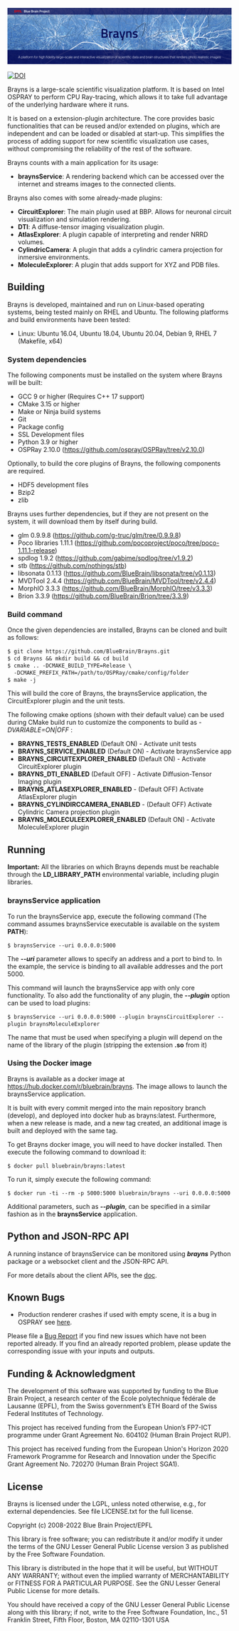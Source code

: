 ![Banner](/doc/banner.jpg?raw=true "Brayns banner")

[![DOI](https://zenodo.org/badge/61363694.svg)](https://zenodo.org/badge/latestdoi/61363694)

Brayns is a large-scale scientific visualization platform. It is based on Intel OSPRAY to perform CPU Ray-tracing, which allows it to take full advantage of the underlying hardware where it runs.

It is based on a extension-plugin architecture. The core provides basic functionalities that can be reused and/or extended on plugins, which are independent and can be loaded or disabled at start-up. This simplifies the process of adding support for new scientific visualization use cases, without compromising the reliability of the rest of the software.

Brayns counts with a main application for its usage:

 * **braynsService**: A rendering backend which can be accessed over the internet and streams images to the connected clients.

Brayns also comes with some already-made plugins:

* **CircuitExplorer**: The main plugin used at BBP. Allows for neuronal circuit visualization and simulation rendering.
* **DTI**: A diffuse-tensor imaging visualization plugin.
* **AtlasExplorer**: A plugin capable of interpreting and render NRRD volumes.
* **CylindricCamera**: A plugin that adds a cylindric camera projection for inmersive environments.
* **MoleculeExplorer**: A plugin that adds support for XYZ and PDB files.

## Building

Brayns is developed, maintained and run on Linux-based operating systems, being tested mainly on RHEL and Ubuntu. The following platforms and build environments have been tested:

* Linux: Ubuntu 16.04, Ubuntu 18.04, Ubuntu 20.04, Debian 9, RHEL 7 (Makefile, x64)

### System dependencies

The following components must be installed on the system where Brayns will be built:

* GCC 9 or higher (Requires C++ 17 support)
* CMake 3.15 or higher
* Make or Ninja build systems
* Git
* Package config
* SSL Development files
* Python 3.9 or higher
* OSPRay 2.10.0 (https://github.com/ospray/OSPRay/tree/v2.10.0)

Optionally, to build the core plugins of Brayns, the following components are required.

* HDF5 development files
* Bzip2
* zlib

Brayns uses further dependencies, but if they are not present on the system, it will download them by itself during build.

* glm 0.9.9.8 (https://github.com/g-truc/glm/tree/0.9.9.8)
* Poco libraries 1.11.1 (https://github.com/pocoproject/poco/tree/poco-1.11.1-release)
* spdlog 1.9.2 (https://github.com/gabime/spdlog/tree/v1.9.2)
* stb (https://github.com/nothings/stb)
* libsonata 0.1.13 (https://github.com/BlueBrain/libsonata/tree/v0.1.13)
* MVDTool 2.4.4 (https://github.com/BlueBrain/MVDTool/tree/v2.4.4)
* MorphIO 3.3.3 (https://github.com/BlueBrain/MorphIO/tree/v3.3.3)
* Brion 3.3.9 (https://github.com/BlueBrain/Brion/tree/3.3.9)

### Build command

Once the given dependencies are installed, Brayns can be cloned and built as follows:

    $ git clone https://github.com/BlueBrain/Brayns.git
    $ cd Brayns && mkdir build && cd build
    $ cmake .. -DCMAKE_BUILD_TYPE=Release \
      -DCMAKE_PREFIX_PATH=/path/to/OSPRay/cmake/config/folder
    $ make -j

This will build the core of Brayns, the braynsService application, the CircuitExplorer plugin and the unit tests.

The following cmake options (shown with their default value) can be used during CMake build run to customize the components to build as *-DVARIABLE=ON|OFF* :

* **BRAYNS_TESTS_ENABLED** (Default ON) - Activate unit tests
* **BRAYNS_SERVICE_ENABLED** (Default ON) - Activate braynsService app
* **BRAYNS_CIRCUITEXPLORER_ENABLED** (Default ON) - Activate CircuitExplorer plugin
* **BRAYNS_DTI_ENABLED** (Default OFF) - Activate Diffusion-Tensor Imaging plugin
* **BRAYNS_ATLASEXPLORER_ENABLED** - (Default OFF) Activate AtlasExplorer plugin
* **BRAYNS_CYLINDIRCCAMERA_ENABLED** - (Default OFF) Activate Cylindric Camera projection plugin
* **BRAYNS_MOLECULEEXPLORER_ENABLED** (Default ON) - Activate MoleculeExplorer plugin


## Running

**Important:** All the libraries on which Brayns depends must be reachable through the **LD_LIBRARY_PATH** environmental variable, including plugin libraries.

### braynsService application

To run the braynsService app, execute the following command (The command assumes braynsService executable is available on the system **PATH**):

    $ braynsService --uri 0.0.0.0:5000

The ***--uri*** parameter allows to specify an address and a port to bind to. In the example, the service is binding to all available addresses and the port 5000.

This command will launch the braynsService app with only core functionality. To also add the functionality of any plugin, the ***--plugin*** option can be used to load plugins:

    $ braynsService --uri 0.0.0.0:5000 --plugin braynsCircuitExplorer --plugin braynsMoleculeExplorer

The name that must be used when specifying a plugin will depend on the name of the library of the plugin (stripping the extension **.so** from it)

### Using the Docker image

Brayns is available as a docker image at https://hub.docker.com/r/bluebrain/brayns. The image allows to launch the braynsService application. 

It is built with every commit merged into the main repository branch (develop), and deployed into docker hub as brayns:latest. Furthermore, when a new release is made, and a new tag created, an additional image is built and deployed with the same tag.

To get Brayns docker image, you will need to have docker installed. Then execute the following command to download it:

    $ docker pull bluebrain/brayns:latest

To run it, simply execute the following command:

    $ docker run -ti --rm -p 5000:5000 bluebrain/brayns --uri 0.0.0.0:5000

Additional parameters, such as ***--plugin***, can be specified in a similar fashion as in the **braynsService** application.

## Python and JSON-RPC API

A running instance of braynsService can be monitored using ***brayns*** Python package or a websocket client and the JSON-RPC API.

For more details about the client APIs, see the [doc](https://github.com/BlueBrain/Brayns/python/README.md).

## Known Bugs

* Production renderer crashes if used with empty scene, it is a bug in OSPRAY see [here](https://github.com/ospray/ospray/issues/530).

Please file a [Bug Report](https://github.com/BlueBrain/Brayns/issues) if you
find new issues which have not been reported already. If you find an
already reported problem, please update the corresponding issue with your inputs
and outputs.

## Funding & Acknowledgment

The development of this software was supported by funding to the Blue Brain Project,
a research center of the École polytechnique fédérale de Lausanne (EPFL), from the
Swiss government’s ETH Board of the Swiss Federal Institutes of Technology.

This project has received funding from the European Union’s FP7-ICT programme
under Grant Agreement No. 604102 (Human Brain Project RUP).

This project has received funding from the European Union's Horizon 2020 Framework
Programme for Research and Innovation under the Specific Grant Agreement No. 720270
(Human Brain Project SGA1).


## License

Brayns is licensed under the LGPL, unless noted otherwise, e.g., for external dependencies. See file LICENSE.txt for the full license.

Copyright (c) 2008-2022 Blue Brain Project/EPFL

This library is free software; you can redistribute it and/or modify it under the terms of the GNU Lesser General Public License version 3 as published by the Free Software Foundation.

This library is distributed in the hope that it will be useful, but WITHOUT ANY WARRANTY; without even the implied warranty of MERCHANTABILITY or FITNESS FOR A PARTICULAR PURPOSE.  See the GNU Lesser General Public License for more details.

You should have received a copy of the GNU Lesser General Public License along with this library; if not, write to the Free Software Foundation, Inc., 51 Franklin Street, Fifth Floor, Boston, MA 02110-1301 USA
